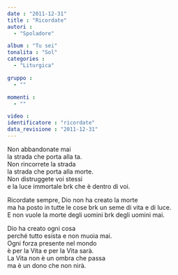 ```yaml
---
date : "2011-12-31"
title : "Ricordate"
autori : 
  - "Spoladore"

album : "Tu sei"
tonalita : "Sol"
categories : 
  - "Liturgica"

gruppo : 
  - ""

momenti : 
  - ""

video : 
identificatore : "ricordate"
data_revisione : "2011-12-31"
---
```

  
  
  
Non abbandonate mai  
la strada che porta alla ta.        
Non rincorrete la strada  
la strada che porta alla morte.       
Non distruggete voi stessi  
e la luce immortale brk che è dentro di voi.      
  
  
  
Ricordate sempre, Dio non ha creato la morte  
ma ha posto in tutte le cose brk un seme di vita e di luce.  
E non vuole la morte degli uomini brk degli uomini mai.  
  
  
  
  
Dio ha creato ogni cosa  
perché tutto esista e non muoia mai.  
Ogni forza presente nel mondo  
è per la Vita e per la Vita sarà.  
La Vita non è un ombra che passa  
ma è un dono che non nirà.  
  
  
  

